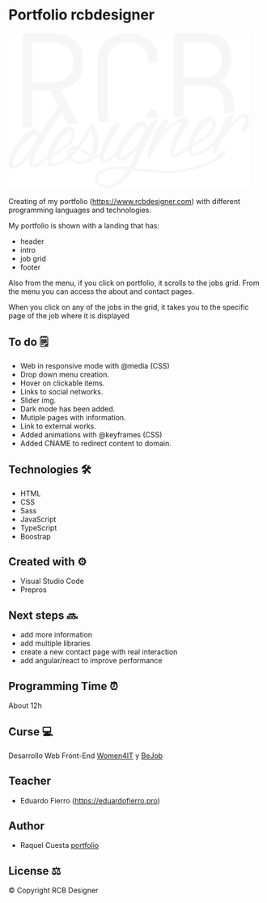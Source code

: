 # Portfolio rcbdesigner

![Logo](assets/img/rcb-logo-white.png)

 Creating of my portfolio (https://www.rcbdesigner.com) with different programming languages and technologies.
 
 My portfolio is shown with a landing that has:
 - header
 - intro
 - job grid
 - footer

 Also from the menu, if you click on portfolio, it scrolls to the jobs grid. From the menu you can access the about and contact pages.

 When you click on any of the jobs in the grid, it takes you to the specific page of the job where it is displayed

## To do 🗒
- Web in responsive mode with @media (CSS)
- Drop down menu creation.
- Hover on clickable items.
- Links to social networks.
- Slider img.
- Dark mode has been added.
- Mutiple pages with information.
- Link to external works.
- Added animations with @keyframes (CSS)
- Added CNAME to redirect content to domain.

## Technologies 🛠
- HTML
- CSS
- Sass
- JavaScript
- TypeScript
- Boostrap

## Created with ⚙️
- Visual Studio Code
- Prepros

## Next steps 🔜
- add more information
- add multiple libraries
- create a new contact page with real interaction
- add angular/react to improve performance

## Programming Time ⏰
About 12h

## Curse 💻
Desarrollo Web Front-End [Women4IT](https://women4it.eu/) y [BeJob](https://www.bejob.com/)

## Teacher 
- Eduardo Fierro (https://eduardofierro.pro)

## Author 
- Raquel Cuesta [portfolio](https://rcbdesigner.com/)

## License ⚖️
© Copyright RCB Designer
